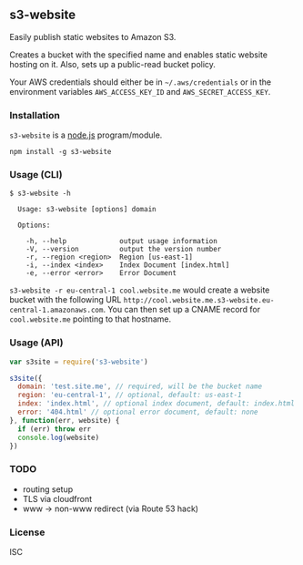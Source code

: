 ## s3-website

Easily publish static websites to Amazon S3.

Creates a bucket with the specified name and enables static website hosting on it. Also, sets up a public-read bucket policy.

Your AWS credentials should either be in `~/.aws/credentials` or in the environment variables `AWS_ACCESS_KEY_ID` and `AWS_SECRET_ACCESS_KEY`.

### Installation

`s3-website` is a [node.js](http://nodejs.org) program/module.

```
npm install -g s3-website
```

### Usage (CLI)

```
$ s3-website -h

  Usage: s3-website [options] domain

  Options:

    -h, --help             output usage information
    -V, --version          output the version number
    -r, --region <region>  Region [us-east-1]
    -i, --index <index>    Index Document [index.html]
    -e, --error <error>    Error Document

```

`s3-website -r eu-central-1 cool.website.me` would create a website bucket with the following URL `http://cool.website.me.s3-website.eu-central-1.amazonaws.com`.
You can then set up a CNAME record for `cool.website.me` pointing to that hostname.

### Usage (API)

```javascript
var s3site = require('s3-website')

s3site({
  domain: 'test.site.me', // required, will be the bucket name
  region: 'eu-central-1', // optional, default: us-east-1
  index: 'index.html', // optional index document, default: index.html
  error: '404.html' // optional error document, default: none
}, function(err, website) {
  if (err) throw err
  console.log(website)
})
```

### TODO

- routing setup
- TLS via cloudfront
- www -> non-www redirect (via Route 53 hack)

### License
ISC